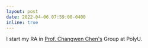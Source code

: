 ```yaml
---
layout: post
date: 2022-04-06 07:59:00-0400
inline: true
---
```


I start my RA in [Prof. Changwen Chen's](https://www.polyu.edu.hk/comp/people/academic-staff/prof-chen-changwen/) Group at PolyU.
